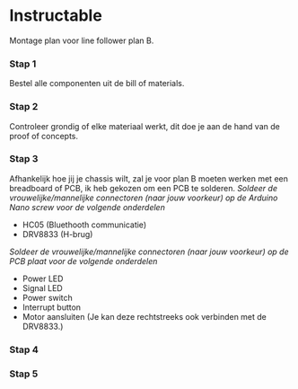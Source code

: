 # Instructable

Montage plan voor line follower plan B.

### Stap 1

Bestel alle componenten uit de bill of materials.

### Stap 2

Controleer grondig of elke materiaal werkt, dit doe je aan de hand van de proof of concepts.

### Stap 3

Afhankelijk hoe jij je chassis wilt, zal je voor plan B moeten werken met een breadboard of PCB, ik heb gekozen om een PCB te solderen.
*Soldeer de vrouwelijke/mannelijke connectoren (naar jouw voorkeur) op de Arduino Nano screw voor de volgende onderdelen*
- HC05 (Bluethooth communicatie)
- DRV8833 (H-brug)

*Soldeer de vrouwelijke/mannelijke connectoren (naar jouw voorkeur) op de PCB plaat voor de volgende onderdelen*
- Power LED
- Signal LED
- Power switch
- Interrupt button
- Motor aansluiten (Je kan deze rechtstreeks ook verbinden met de DRV8833.)

### Stap 4
### Stap 5

